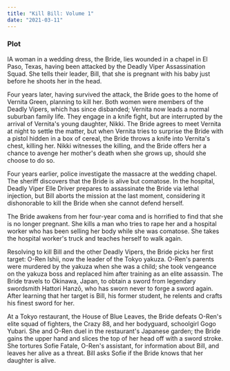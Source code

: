 ```yaml
---
title: "Kill Bill: Volume 1"
date: "2021-03-11"
---
```


### Plot

IA woman in a wedding dress, the Bride, lies wounded in a chapel in El Paso, Texas, having been attacked by the Deadly Viper Assassination Squad. She tells their leader, Bill, that she is pregnant with his baby just before he shoots her in the head.

Four years later, having survived the attack, the Bride goes to the home of Vernita Green, planning to kill her. Both women were members of the Deadly Vipers, which has since disbanded; Vernita now leads a normal suburban family life. They engage in a knife fight, but are interrupted by the arrival of Vernita's young daughter, Nikki. The Bride agrees to meet Vernita at night to settle the matter, but when Vernita tries to surprise the Bride with a pistol hidden in a box of cereal, the Bride throws a knife into Vernita's chest, killing her. Nikki witnesses the killing, and the Bride offers her a chance to avenge her mother's death when she grows up, should she choose to do so.

Four years earlier, police investigate the massacre at the wedding chapel. The sheriff discovers that the Bride is alive but comatose. In the hospital, Deadly Viper Elle Driver prepares to assassinate the Bride via lethal injection, but Bill aborts the mission at the last moment, considering it dishonorable to kill the Bride when she cannot defend herself.

The Bride awakens from her four-year coma and is horrified to find that she is no longer pregnant. She kills a man who tries to rape her and a hospital worker who has been selling her body while she was comatose. She takes the hospital worker's truck and teaches herself to walk again.

Resolving to kill Bill and the other Deadly Vipers, the Bride picks her first target: O-Ren Ishii, now the leader of the Tokyo yakuza. O-Ren's parents were murdered by the yakuza when she was a child; she took vengeance on the yakuza boss and replaced him after training as an elite assassin. The Bride travels to Okinawa, Japan, to obtain a sword from legendary swordsmith Hattori Hanzō, who has sworn never to forge a sword again. After learning that her target is Bill, his former student, he relents and crafts his finest sword for her.

At a Tokyo restaurant, the House of Blue Leaves, the Bride defeats O-Ren's elite squad of fighters, the Crazy 88, and her bodyguard, schoolgirl Gogo Yubari. She and O-Ren duel in the restaurant's Japanese garden; the Bride gains the upper hand and slices the top of her head off with a sword stroke. She tortures Sofie Fatale, O-Ren's assistant, for information about Bill, and leaves her alive as a threat. Bill asks Sofie if the Bride knows that her daughter is alive.



